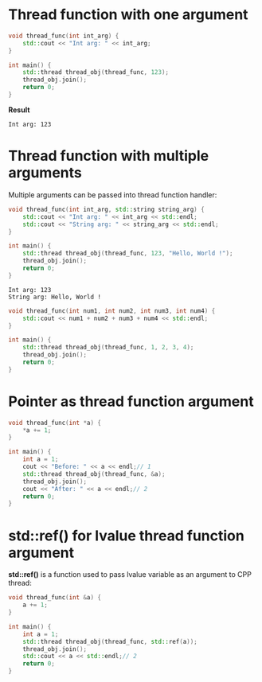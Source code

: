 # Thread function with one argument

```cpp
void thread_func(int int_arg) {
    std::cout << "Int arg: " << int_arg;
}

int main() {
    std::thread thread_obj(thread_func, 123);
    thread_obj.join();
    return 0;
}
```
**Result**

```
Int arg: 123
```

# Thread function with multiple arguments
Multiple arguments can be passed into thread function handler:
```cpp
void thread_func(int int_arg, std::string string_arg) {
    std::cout << "Int arg: " << int_arg << std::endl;
    std::cout << "String arg: " << string_arg << std::endl;
}

int main() {
    std::thread thread_obj(thread_func, 123, "Hello, World !");
    thread_obj.join();
    return 0;
}
```

```
Int arg: 123
String arg: Hello, World !
```
```cpp
void thread_func(int num1, int num2, int num3, int num4) {
    std::cout << num1 + num2 + num3 + num4 << std::endl;
}

int main() {
    std::thread thread_obj(thread_func, 1, 2, 3, 4);
    thread_obj.join();
    return 0;
}
```
# Pointer as thread function argument
```cpp
void thread_func(int *a) {
    *a += 1;
}

int main() {
    int a = 1;
    cout << "Before: " << a << endl;// 1
    std::thread thread_obj(thread_func, &a);
    thread_obj.join();
    cout << "After: " << a << endl;// 2
    return 0;
}
```
# std::ref() for lvalue thread function argument
**std::ref()** is a function used to pass lvalue variable as an argument to CPP thread:
```cpp
void thread_func(int &a) {
    a += 1;
}

int main() {
    int a = 1;
    std::thread thread_obj(thread_func, std::ref(a));
    thread_obj.join();
    std::cout << a << std::endl;// 2
    return 0;
}
```
